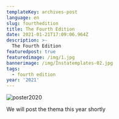 ```yaml
---
templateKey: archives-post
language: en
slug: fourthedition
title: The Fourth Edition
date: 2021-01-21T17:09:06.964Z
description: >-
  The Fourth Edition
featuredpost: true
featuredimage: /img/1.jpg
bannerimage: /img/Instatemplates-02.jpg
tags:
  - fourth edition
year: '2021'
---
```

![poster2020](/img/1.jpg "Poster 2020")

We will post the thema this year shortly
